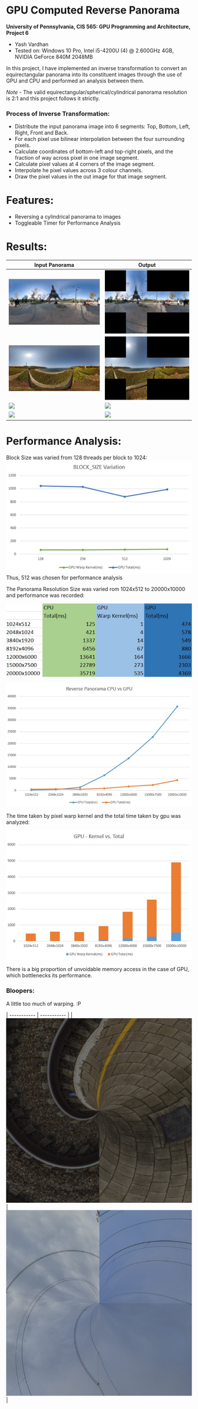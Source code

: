 GPU Computed Reverse Panorama
=============================

**University of Pennsylvania, CIS 565: GPU Programming and Architecture, Project 6**

* Yash Vardhan
* Tested on: Windows 10 Pro, Intel i5-4200U (4) @ 2.600GHz 4GB, NVIDIA GeForce 840M 2048MB

In this project, I have implemented an inverse transformation to convert an equirectangular panorama into its constituent images through the use of GPU and CPU and performed an analysis between them.

*Note* - The valid equirectangular/spherical/cylindrical panorama resolution is 2:1 and this project follows it strictly.

### Process of Inverse Transformation:
* Distribute the input panorama image into 6 segments: Top, Bottom, Left, Right, Front and Back.
* For each pixel use bilinear interpolation between the four surrounding pixels.
* Calculate coordinates of bottom-left and top-right pixels, and the fraction of way across pixel in one image segment.
* Calculate pixel values at 4 corners of the image segment.
* Interpolate he pixel values across 3 colour channels.
* Draw the pixel values in the out image for that image segment.

# Features:
* Reversing a cylindrical panorama to images
* Toggleable Timer for Performance Analysis

# Results:

|  Input Panorama | Output |
| ----------- | ----------- |
| ![](images/1024.jpg) | ![](images/o1024.jpg) |
| ![](images/2048.jpg) | ![](images/o2048.jpg) |
| ![](images/i8.jpg) | ![](images/o8.jpg) |
| ![](images/i6.jpg) | ![](images/o6.jpg) |

# Performance Analysis:

Block Size was varied from 128 threads per block to 1024:
![](images/blocksize.jpg)
Thus, 512 was chosen for performance analysis

The Panorama Resolution Size was varied rom 1024x512 to 20000x10000 and performance was recorded:

![](images/chart.jpg)

![](images/cpuvsgpu.jpg)

The time taken by pixel warp kernel and the total time taken by gpu was analyzed:

![](images/kernelvstotal.jpg)

There is a big proportion of unvoidable memory access in the case of GPU, which bottlenecks its performance.

### Bloopers:
A little too much of warping. :P

| ----------- | ----------- |
| ![](images/b1.png) | ![](images/b2.png) |
